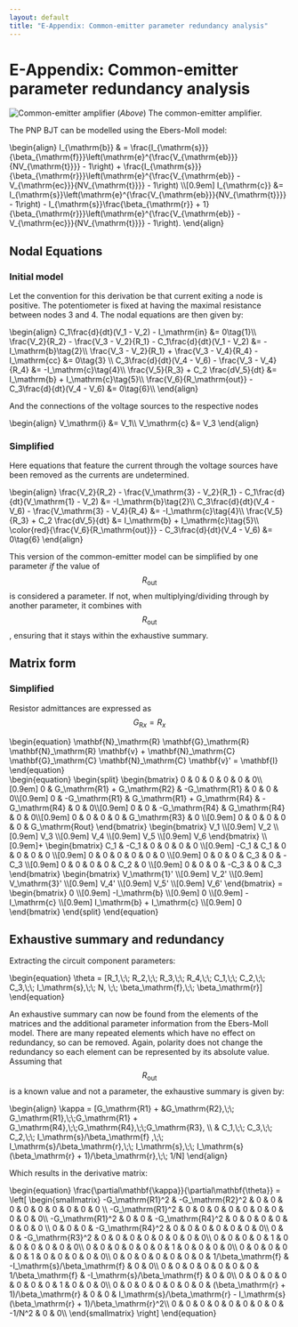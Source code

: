 ```yaml
---
layout: default
title: "E-Appendix: Common-emitter parameter redundancy analysis"
---
```


# E-Appendix: Common-emitter parameter redundancy analysis

![Common-emitter amplifier](../images/common-emitter.png)
(*Above*) The common-emitter amplifier.


The PNP BJT can be modelled using the Ebers-Moll model:
<div>
\begin{align}
	I_{\mathrm{b}} & = \frac{I_{\mathrm{s}}}{\beta_{\mathrm{f}}}\left(\mathrm{e}^{\frac{V_{\mathrm{eb}}}{NV_{\mathrm{t}}}} - 1\right) + \frac{I_{\mathrm{s}}}{\beta_{\mathrm{r}}}\left(\mathrm{e}^{\frac{V_{\mathrm{eb}} - V_{\mathrm{ec}}}{NV_{\mathrm{t}}}} - 1\right)
	\\[0.9em]
	I_{\mathrm{c}} &= I_{\mathrm{s}}\left(\mathrm{e}^{\frac{V_{\mathrm{eb}}}{NV_{\mathrm{t}}}} - 1\right) - I_{\mathrm{s}}\frac{\beta_{\mathrm{r}} + 1}{\beta_{\mathrm{r}}}\left(\mathrm{e}^{\frac{V_{\mathrm{eb}} - V_{\mathrm{ec}}}{NV_{\mathrm{t}}}} - 1\right).
\end{align}
</div>

## Nodal Equations

### Initial model

Let the convention for this derivation be that current exiting a node is positive. The potentiometer is fixed at having the maximal resistance between nodes 3 and 4. The nodal equations are then given by:
<div>
\begin{align}
	C_1\frac{d}{dt}(V_1 - V_2) - I_\mathrm{in} &= 0\tag{1}\\
	 \frac{V_2}{R_2} - \frac{V_3 - V_2}{R_1} - C_1\frac{d}{dt}(V_1 - V_2) &= -I_\mathrm{b}\tag{2}\\
	\frac{V_3 - V_2}{R_1} + \frac{V_3 - V_4}{R_4} - I_\mathrm{cc} &= 0\tag{3}	\\
	C_3\frac{d}{dt}(V_4 - V_6) - \frac{V_3 - V_4}{R_4} &= -I_\mathrm{c}\tag{4}\\
	\frac{V_5}{R_3} + C_2 \frac{dV_5}{dt} &= I_\mathrm{b} + I_\mathrm{c}\tag{5}\\
	\frac{V_6}{R_\mathrm{out}} - C_3\frac{d}{dt}(V_4 - V_6) &= 0\tag{6}\\
\end{align}
</div>

And the connections of the voltage sources to the respective nodes
<div>
\begin{align}
	V_\mathrm{i} &= V_1\\
	V_\mathrm{c} &= V_3
\end{align}
</div>

### Simplified

Here equations that feature the current through the voltage sources have been removed as the currents are undetermined.

<div>
\begin{align}
	\frac{V_2}{R_2} - \frac{V_\mathrm{3} - V_2}{R_1} - C_1\frac{d}{dt}(V_\mathrm{1} - V_2) &= -I_\mathrm{b}\tag{2}\\
	C_3\frac{d}{dt}(V_4 - V_6) - \frac{V_\mathrm{3} - V_4}{R_4} &= -I_\mathrm{c}\tag{4}\\
	\frac{V_5}{R_3} + C_2 \frac{dV_5}{dt} &= I_\mathrm{b} + I_\mathrm{c}\tag{5}\\
	\color{red}{\frac{V_6}{R_\mathrm{out}}} - C_3\frac{d}{dt}(V_4 - V_6) &= 0\tag{6}
\end{align}
</div>

This version of the common-emitter model can be simplified by one parameter *if* the value of $$R_\mathrm{out}$$ is considered a parameter. If not, when multiplying/dividing through by another parameter, it combines with $$R_\mathrm{out}$$, ensuring that it stays within the exhaustive summary.

## Matrix form

### Simplified

Resistor admittances are expressed as $$ G_{\mathrm{R}x} = R_x $$
<div>
\begin{equation}
	\mathbf{N}_\mathrm{R} \mathbf{G}_\mathrm{R} \mathbf{N}_\mathrm{R} \mathbf{v} + \mathbf{N}_\mathrm{C} \mathbf{G}_\mathrm{C} \mathbf{N}_\mathrm{C} \mathbf{v}' = \mathbf{I}
\end{equation}
</div>
<div>
\begin{equation}
	\begin{split}
	\begin{bmatrix}
		0 & 0 & 0 & 0 & 0 & 0\\[0.9em]
		0 & G_\mathrm{R1} + G_\mathrm{R2} & -G_\mathrm{R1} & 0 & 0 & 0\\[0.9em]
		0 & -G_\mathrm{R1} & G_\mathrm{R1} + G_\mathrm{R4} & -G_\mathrm{R4} & 0 & 0\\[0.9em]
		0 & 0 & -G_\mathrm{R4} & G_\mathrm{R4} & 0 & 0\\[0.9em]
		0 & 0 & 0 & 0 & G_\mathrm{R3} & 0 \\[0.9em]
		0 & 0 & 0 & 0 & 0 & G_\mathrm{Rout}
	\end{bmatrix}
	\begin{bmatrix}
		V_1 \\[0.9em] V_2 \\[0.9em] V_3 \\[0.9em] V_4 \\[0.9em] V_5 \\[0.9em] V_6
	\end{bmatrix}
	\\[0.9em]+
	\begin{bmatrix}
		C_1 & -C_1 & 0 & 0 & 0 & 0 \\[0.9em]
		-C_1 & C_1 & 0 & 0 & 0 & 0 \\[0.9em]
		0 & 0 & 0 & 0 & 0 & 0 \\[0.9em]
		0 & 0 & 0 & C_3 & 0 & -C_3 \\[0.9em]
		0 & 0 & 0 & 0 & C_2 & 0 \\[0.9em]
		0 & 0 & 0 & -C_3 & 0 & C_3
	\end{bmatrix}
	\begin{bmatrix}
		V_\mathrm{1}' \\[0.9em] V_2' \\[0.9em] V_\mathrm{3}' \\[0.9em] V_4' \\[0.9em] V_5' \\[0.9em] V_6'
	\end{bmatrix}
	=
	\begin{bmatrix}
		0 \\[0.9em] -I_\mathrm{b} \\[0.9em] 0 \\[0.9em] -I_\mathrm{c} \\[0.9em] I_\mathrm{b} + I_\mathrm{c} \\[0.9em] 0
	\end{bmatrix}
	\end{split}
\end{equation}
</div>

## Exhaustive summary and redundancy

Extracting the circuit component parameters:
<div>
\begin{equation}
	\theta = [R_1,\;\; R_2,\;\; R_3,\;\; R_4,\;\; C_1,\;\; C_2,\;\; C_3,\;\; I_\mathrm{s},\;\; N, \;\; \beta_\mathrm{f},\;\; \beta_\mathrm{r}]
\end{equation}
</div>

An exhaustive summary can now be found from the elements of the matrices and the additional parameter information from the Ebers-Moll model. There are many repeated elements which have no effect on redundancy, so can be removed. Again, polarity does not change the redundancy so each element can be represented by its absolute value. Assuming that $$R_\mathrm{out}$$ is a known value and not a parameter, the exhaustive summary is given by:
<div>
\begin{align}
	\kappa = [G_\mathrm{R1} + &G_\mathrm{R2},\;\; G_\mathrm{R1},\;\;G_\mathrm{R1} + G_\mathrm{R4},\;\;G_\mathrm{R4},\;\;G_\mathrm{R3},
	\\
	& C_1,\;\; C_3,\;\; C_2,\;\; I_\mathrm{s}/\beta_\mathrm{f} ,\;\; I_\mathrm{s}/\beta_\mathrm{r},\;\; I_\mathrm{s},\;\; I_\mathrm{s}(\beta_\mathrm{r} + 1)/\beta_\mathrm{r},\;\; 1/N]
\end{align}
</div>

Which results in the derivative matrix:

<div>
\begin{equation}
	\frac{\partial\mathbf{\kappa}}{\partial\mathbf{\theta}} =
	\left[
	\begin{smallmatrix}
		-G_\mathrm{R1}^2 & -G_\mathrm{R2}^2 & 0 & 0 & 0 & 0 & 0 & 0 & 0 & 0 & 0 \\
		-G_\mathrm{R1}^2 & 0 & 0 & 0 & 0 & 0 & 0 & 0 & 0 & 0 & 0\\
		-G_\mathrm{R1}^2 & 0 & 0 & -G_\mathrm{R4}^2 & 0 & 0 & 0 & 0 & 0 & 0 & 0 \\
		0 & 0 & 0 & -G_\mathrm{R4}^2 & 0 & 0 & 0 & 0 & 0 & 0 & 0\\
		0 & 0 & -G_\mathrm{R3}^2 & 0 & 0 & 0 & 0 & 0 & 0 & 0 & 0\\
		0 & 0 & 0 & 0 & 1 & 0 & 0 & 0 & 0 & 0 & 0\\
		0 & 0 & 0 & 0 & 0 & 0 & 1 & 0 & 0 & 0 & 0\\
		0 & 0 & 0 & 0 & 0 & 1 & 0 & 0 & 0 & 0 & 0\\
		0 & 0 & 0 & 0 & 0 & 0 & 0 & 1/\beta_\mathrm{f} & -I_\mathrm{s}/\beta_\mathrm{f} & 0 & 0\\
		0 & 0 & 0 & 0 & 0 & 0 & 0 & 1/\beta_\mathrm{f} & -I_\mathrm{s}/\beta_\mathrm{f} & 0 & 0\\
		0 & 0 & 0 & 0 & 0 & 0 & 0 & 1 & 0 & 0 & 0\\
		0 & 0 & 0 & 0 & 0 & 0 & 0 & (\beta_\mathrm{r} + 1)/\beta_\mathrm{r} & 0 & 0 & I_\mathrm{s}/\beta_\mathrm{r} - I_\mathrm{s}(\beta_\mathrm{r} + 1)/\beta_\mathrm{r}^2\\
		0 & 0 & 0 & 0 & 0 & 0 & 0 & 0 & -1/N^2 & 0 & 0\\
	\end{smallmatrix}
	\right]
\end{equation}
</div>
